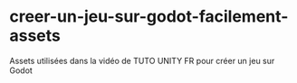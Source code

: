 # creer-un-jeu-sur-godot-facilement-assets
 Assets utilisées dans la vidéo de TUTO UNITY FR pour créer un jeu sur Godot
